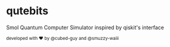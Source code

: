 # qutebits
Smol Quantum Computer Simulator inspired by qiskit's interface

<sub>developed with :heart: by @cubed-guy and @smuzzy-waiii</sub>
